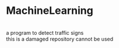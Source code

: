 # MachineLearning
<br>
a program to detect traffic signs 
<br>
this is a damaged repository cannot be used
